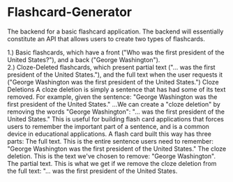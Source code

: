 # Flashcard-Generator
The backend for a basic flashcard application. The backend will essentially constitute an API that allows users to create two types of flashcards. 

1.) Basic flashcards, which have a front ("Who was the first president of the United States?"), and a back ("George Washington"). <br>
2.) Cloze-Deleted flashcards, which present partial text ("... was the first president of the United States."), and the full text when the user requests it ("George Washington was the first president of the United States.") Cloze Deletions  A cloze deletion is simply a sentence that has had some of its text removed. For example, given the sentence: "George Washington was the first president of the United States." ...We can create a "cloze deletion" by removing the words "George Washington": "... was the first president of the United States." This is useful for building flash card applications that forces users to remember the important part of a sentence, and is a common device in educational applications. A flash card built this way has three parts: The full text. This is the entire sentence users need to remember: "George Washington was the first president of the United States." The cloze deletion. This is the text we've chosen to remove: "George Washington". The partial text. This is what we get if we remove the cloze deletion from the full text: "... was the first president of the United States.
